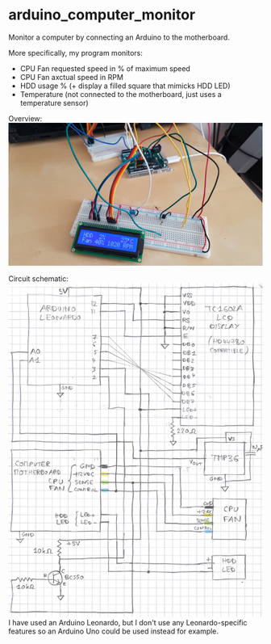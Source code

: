 # arduino_computer_monitor
Monitor a computer by connecting an Arduino to the motherboard.

More specifically, my program monitors:
* CPU Fan requested speed in % of maximum speed
* CPU Fan axctual speed in RPM
* HDD usage % (+ display a filled square that mimicks HDD LED)
* Temperature (not connected to the motherboard, just uses a temperature sensor)

Overview:
![General overview](/images/overview.jpg?raw=true)

Circuit schematic:
![Circuit schematic](/images/schematic.jpg?raw=true)
I have used an Arduino Leonardo, but I don't use any Leonardo-specific features so an Arduino Uno could be used instead for example.
